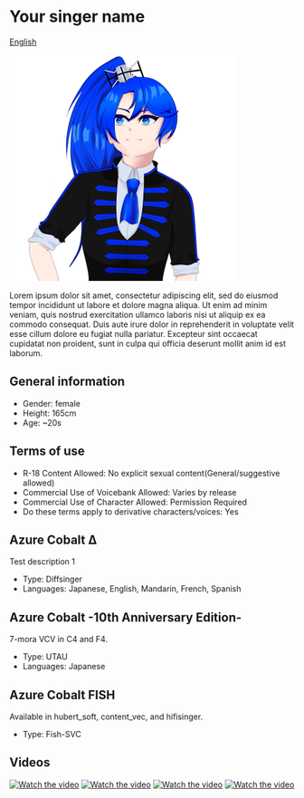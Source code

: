 # Your singer name
[English](README.md)

![Avatar](/image.png)

Lorem ipsum dolor sit amet, consectetur adipiscing elit, sed do eiusmod tempor incididunt ut labore et dolore magna aliqua. Ut enim ad minim veniam, quis nostrud exercitation ullamco laboris nisi ut aliquip ex ea commodo consequat. Duis aute irure dolor in reprehenderit in voluptate velit esse cillum dolore eu fugiat nulla pariatur. Excepteur sint occaecat cupidatat non proident, sunt in culpa qui officia deserunt mollit anim id est laborum.

## General information
- Gender: female
- Height: 165cm
- Age: ~20s

## Terms of use
- R-18 Content Allowed: No explicit sexual content(General/suggestive allowed)
- Commercial Use of Voicebank Allowed: Varies by release
- Commercial Use of Character Allowed: Permission Required
- Do these terms apply to derivative characters/voices: Yes


## Azure Cobalt Δ
Test description 1
- Type: Diffsinger
- Languages: Japanese, English, Mandarin, French, Spanish

## Azure Cobalt -10th Anniversary Edition-
7-mora VCV in C4 and F4.
- Type: UTAU
- Languages: Japanese

## Azure Cobalt FISH
Available in hubert_soft, content_vec, and hifisinger.
- Type: Fish-SVC

## Videos
[![Watch the video](https://img.youtube.com/vi/k4T8HeK-ZIg/mqdefault.jpg)](https://youtu.be/k4T8HeK-ZIg)
[![Watch the video](https://img.youtube.com/vi/k4T8HeK-ZIg/mqdefault.jpg)](https://youtu.be/k4T8HeK-ZIg)
[![Watch the video](https://img.youtube.com/vi/k4T8HeK-ZIg/mqdefault.jpg)](https://youtu.be/StlZnXhwnk4)
[![Watch the video](https://img.youtube.com/vi/k4T8HeK-ZIg/mqdefault.jpg)](https://youtu.be/k4T8HeK-ZIg)
